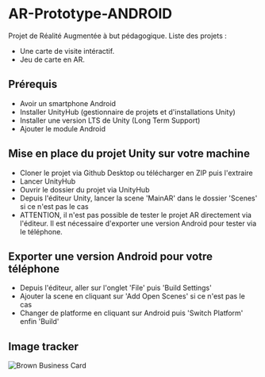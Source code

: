 # AR-Prototype-ANDROID
Projet de Réalité Augmentée à but pédagogique. Liste des projets :

- Une carte de visite intéractif.
- Jeu de carte en AR.
## Prérequis
- Avoir un smartphone Android
- Installer UnityHub (gestionnaire de projets et d'installations Unity)
- Installer une version LTS de Unity (Long Term Support)
- Ajouter le module Android

## Mise en place du projet Unity sur votre machine 
- Cloner le projet via Github Desktop ou télécharger en ZIP puis l'extraire
- Lancer UnityHub
- Ouvrir le dossier du projet via UnityHub 
- Depuis l'éditeur Unity, lancer la scene 'MainAR' dans le dossier 'Scenes' si ce n'est pas le cas
- ATTENTION, il n'est pas possible de tester le projet AR directement via l'éditeur. Il est nécessaire d'exporter une version Android pour tester via le téléphone.

## Exporter une version Android pour votre téléphone
- Depuis l'éditeur, aller sur l'onglet 'File' puis 'Build Settings'
- Ajouter la scene en cliquant sur 'Add Open Scenes' si ce n'est pas le cas
- Changer de platforme en cliquant sur Android puis 'Switch Platform' enfin 'Build'

## Image tracker
![Brown  Business Card](https://user-images.githubusercontent.com/76219145/224686364-9c83e760-d275-4ad7-9a22-3fdfd6d53d9f.png)
